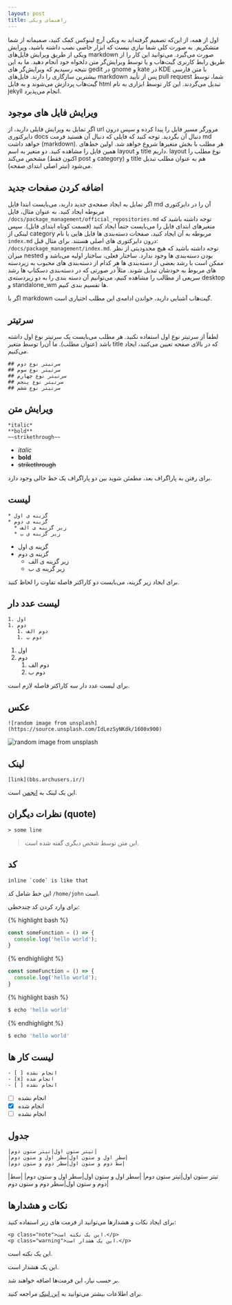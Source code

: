 ```yaml
---
layout: post
title: راهنمای ویکی
---
```


اول از همه، از این‌که تصمیم گرفته‌اید به ویکی آرچ لینوکس کمک کنید، صمیمانه از شما متشکریم. به صورت کلی شما نیازی نیست که ابزار خاصی نصب داشته باشید، ویرایش ویکی از طریق ویرایش فایل‌های markdown صورت می‌گیرد. می‌توانید این کار را از طریق رابط کاربری گیت‌هاب و یا توسط ویرایش‌گر متن دلخواه خود انجام دهید. ما به این نتیجه رسیدیم که ویرایش‌گر های gedit در gnome و kate در KDE با متن فارسی بیشترین سازگاری را دارند. فایل‌های markdown پس از تأیید pull request شما، توسط گیت‌هاب پردازش می‌شوند و به فایل html تبدیل می‌گردند. این کار توسط ابزاری به نام jekyll انجام می‌پذیرد.

## ویرایش فایل های موجود

اگر تمایل به ویرایش فایلی دارید، از url مرورگر مسیر فایل را پیدا کرده و سپس درون دایرکتوری docs دنبال آن بگردید. توجه کنید که فایلی که دنبال آن هستید فرمت md خواهد داشت (markdown). هر مطلب با بخش متغیرها شروع خواهد شد. اولین خط‌های همین فایل را مشاهده کنید. دو متغیر به اسم layout و title داریم. layout نوع مطلب را مشخص می‌کند (اکنون فقط post و category) و title هم به عنوان مطلب تبدیل می‌شود (تیتر اصلی ابتدای صفحه).

## اضافه کردن صفحات جدید

اگر تمایل به ایجاد صفحه‌ی جدید دارید، می‌بایست ابتدا فایل md آن را در دایرکتوری مربوطه ایجاد کنید. به عنوان مثال، فایل `/docs/package_management/official_repositories.md` توجه داشته باشید که متغیرهای ابتدای فایل را می‌بایست حتماً ایجاد کنید (قسمت کوتاه ابتدای فایل). سپس لینکی از category مربوطه به آن ایجاد کنید، صفحات دسته‌بندی ها فایل هایی با نام `index.md` درون دایرکتوری های اصلی هستند. برای مثال قبل: `/docs/package_management/index.md`. توجه داشته باشید که هیچ محدودیتی از نظر میزان nested بودن دسته‌بندی ها وجود ندارد. ساختار فعلی، ساختار اولیه می‌باشد و ممکن است با رشد بعضی از دسته‌بندی ها هر کدام از دسته‌بندی های محبوب به زیردسته های مربوط به خودشان تبدیل شوند. مثلاً در صورتی که در دسته‌بندی دسکتاپ ها رشد سریعی از مطالب را مشاهده کنیم، می‌توانیم آن دسته بندی را به دو زیردسته‌ی desktop و standalone_wm ها تقسیم بندی کنیم.

اگر با markdown گیت‌هاب آشنایی دارید، خواندن ادامه‌ی این مطلب اختیاری است.

## سرتیتر

لطفاً از سرتیتر نوع اول استفاده نکنید. هر مطلب می‌بایست یک سرتیتر نوع اول داشته باشد (عنوان مطلب). ما آن‌را توسط متغیر title که در بالای صفحه تعیین می‌کنید، ایجاد می‌کنیم.
```
## سرتیتر نوع دوم
## سرتیتر نوع سوم
## سرتیتر نوع چهارم
## سرتیتر نوع پنجم
## سرتیتر نوع ششم
```

## ویرایش متن

```
*italic*
**bold**
~~strikethrough~~
```

* *italic*
* **bold**
* ~~strikethrough~~

برای رفتن به پاراگراف بعد، مطمئن شوید بین دو پاراگراف یک خط خالی وجود دارد.

## لیست

```
* گزینه ی اول
* گزینه ی دوم
  * زیر گزینه ی الف
  * زیر گزینه ی ب
```
  
* گزینه ی اول
* گزینه ی دوم
  * زیر گزینه ی الف
  * زیر گزینه ی ب

برای ایجاد زیر گزینه، می‌بایست دو کاراکتر فاصله تفاوت را لحاظ کنید.

## لیست عدد دار

```
1. اول
1. دوم
   1. دوم الف
   1. دوم ب
```
1. اول
1. دوم
   1. دوم الف
   1. دوم ب
   
برای لیست عدد دار سه کاراکتر فاصله لازم است.
   
## عکس

```
![random image from unsplash](https://source.unsplash.com/IdLezSyNKdk/1600x900)
```

![random image from unsplash](https://source.unsplash.com/IdLezSyNKdk/1600x900)

## لینک

```
[link](bbs.archusers.ir/)
```
این یک لینک به [انجمن](bbs.archusers.ir/) است.

## نظرات دیگران (quote)

```
> some line
```
> این متن توسط شخص دیگری گفته شده است.

## کد

```
inline `code` is like that
```
این خط شامل کد `/home/john` است.

برای وارد کردن کد چندخطی:

{% highlight bash %}
```javascript
const someFunction = () => {
  console.log('hello world');
}
```
{% endhighlight %}


```javascript
const someFunction = () => {
  console.log('hello world');
}
```

{% highlight bash %}
```bash
$ echo 'hello world'
```
{% endhighlight %}

```bash
$ echo 'hello world'
```

## لیست کار ها
```
- [ ] انجام نشده
- [x] انجام شده
- [ ] انجام نشده
```

- [ ] انجام نشده
- [x] انجام شده
- [ ] انجام نشده

## جدول

```
|تیتر ستون اول|تیتر ستون دوم|
|سطر اول و ستون اول|سطر اول و ستون دوم|
|سط دوم و ستون اول|سطر دوم و ستون دوم|
```

|تیتر ستون اول|تیتر ستون دوم|
|سطر اول و ستون اول|سطر اول و ستون دوم|
|سط دوم و ستون اول|سطر دوم و ستون دوم|

## نکات و هشدارها

برای ایجاد نکات و هشدارها می‌توانید از فرمت های زیر استفاده کنید:
```
<p class="note">این یک نکته است.</p>
<p class="warning">این یک هشدار است.</p>
```

<p class="note">این یک نکته است.</p>
<p class="warning">این یک هشدار است.</p>

بر حسب نیاز، این فرمت‌ها اضافه خواهند شد.

برای اطلاعات بیشتر می‌توانید به [این لینک](https://guides.github.com/features/mastering-markdown/) مراجعه کنید.
